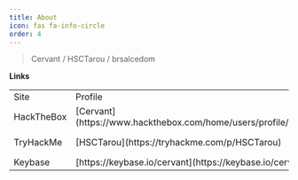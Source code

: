 ```yaml
---
title: About
icon: fas fa-info-circle
order: 4
---
```


> Cervant / HSCTarou / brsalcedom


**Links**

<div>
<table>
	<tr>
		<td>Site</td>
		<td>Profile</td>
        <td>Info</td>
	</tr>
	<tr>
		<td>HackTheBox</td>
		<td>[Cervant](https://www.hackthebox.com/home/users/profile/541757)</td>
		<td>![Hack The Box](http://www.hackthebox.eu/badge/image/541757)</td>
	</tr>
	<tr>
		<td>TryHackMe</td>
		<td>[HSCTarou](https://tryhackme.com/p/HSCTarou)</td>
		<td>![TryHackMe](https://tryhackme-badges.s3.amazonaws.com/HSCTarou.png)</td>
	</tr>
	<tr>
		<td>Keybase</td>
		<td>[https://keybase.io/cervant](https://keybase.io/cervant)</td>
	</tr>
</table>
</div>